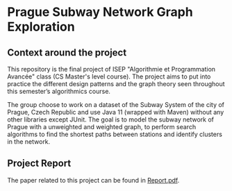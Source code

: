 # Prague Subway Network Graph Exploration

## Context around the project

This repository is the final project of ISEP "Algorithmie et Programmation Avancée" class (CS Master's level course). The project aims to put into practice the different design patterns and the graph theory seen throughout this semester’s algorithmics course.

The group choose to work on a dataset of the Subway System of the city of Prague, Czech Republic and use Java 11 (wrapped with Maven) without any other libraries except JUnit. The goal is to model the subway network of Prague with a unweighted and weighted graph, to perform search algorithms to find the shortest paths between stations and identify clusters in the network.


## Project Report

The paper related to this project can be found in [Report.pdf](./Report.pdf).








